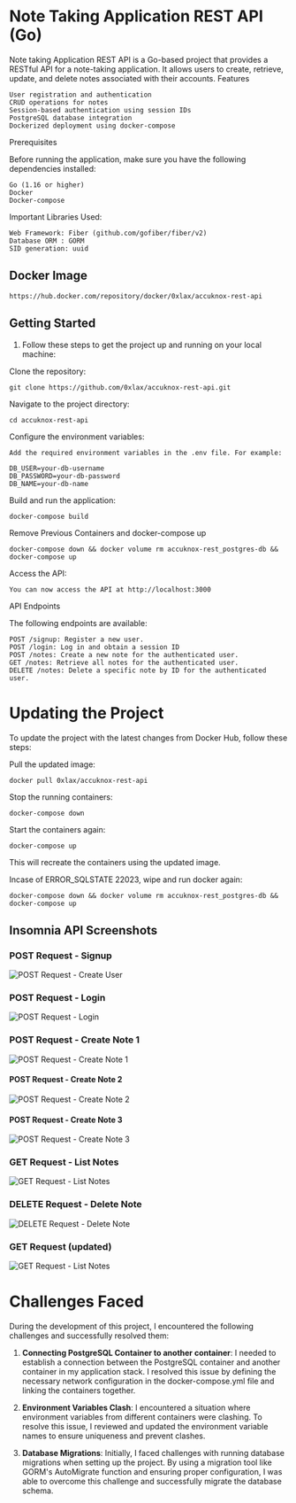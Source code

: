 # Note Taking Application REST API (Go)

Note taking Application REST API is a Go-based project that provides a RESTful API for a note-taking application. It allows users to create, retrieve, update, and delete notes associated with their accounts.
Features

    User registration and authentication
    CRUD operations for notes
    Session-based authentication using session IDs
    PostgreSQL database integration
    Dockerized deployment using docker-compose




Prerequisites

Before running the application, make sure you have the following dependencies installed:

    Go (1.16 or higher)
    Docker
    Docker-compose


Important Libraries Used:

    Web Framework: Fiber (github.com/gofiber/fiber/v2)
    Database ORM : GORM
    SID generation: uuid

## Docker Image

    https://hub.docker.com/repository/docker/0xlax/accuknox-rest-api

## Getting Started

1) Follow these steps to get the project up and running on your local machine:

Clone the repository:


    git clone https://github.com/0xlax/accuknox-rest-api.git

Navigate to the project directory:

    cd accuknox-rest-api

Configure the environment variables:



    Add the required environment variables in the .env file. For example:

    DB_USER=your-db-username
    DB_PASSWORD=your-db-password
    DB_NAME=your-db-name

Build and run the application:

    docker-compose build

Remove Previous Containers and docker-compose up

    docker-compose down && docker volume rm accuknox-rest_postgres-db && docker-compose up

 Access the API:

    You can now access the API at http://localhost:3000

API Endpoints

The following endpoints are available:

    POST /signup: Register a new user.
    POST /login: Log in and obtain a session ID
    POST /notes: Create a new note for the authenticated user.
    GET /notes: Retrieve all notes for the authenticated user.
    DELETE /notes: Delete a specific note by ID for the authenticated user.

# Updating the Project

To update the project with the latest changes from Docker Hub, follow these steps:

Pull the updated image:


    docker pull 0xlax/accuknox-rest-api

Stop the running containers:

    docker-compose down

Start the containers again:

    docker-compose up 

This will recreate the containers using the updated image.


Incase of ERROR_SQLSTATE 22023, wipe and run docker again: 

    docker-compose down && docker volume rm accuknox-rest_postgres-db && docker-compose up

## Insomnia API Screenshots


### POST Request - Signup

![POST Request - Create User](img/signup.png)

### POST Request - Login

![POST Request - Login](img/login.png)

### POST Request - Create Note 1

![POST Request - Create Note 1](img/note-1.png)

#### POST Request - Create Note 2
![POST Request - Create Note 2](img/note-1.png)

#### POST Request - Create Note 3
![POST Request - Create Note 3](img/note-1.png)

### GET Request - List Notes

![GET Request - List Notes](img/get-notes.png)

### DELETE Request - Delete Note

![DELETE Request - Delete Note](img/delete-note-1.png)

### GET Request (updated) 

![GET Request - List Notes](img/after-delete.png)





# Challenges Faced

During the development of this project, I encountered the following challenges and successfully resolved them:



1) **Connecting PostgreSQL Container to another container**:
I needed to establish a connection between the PostgreSQL container and another container in my application stack.
I resolved this issue by defining the necessary network configuration in the docker-compose.yml file and linking the containers together.

2) **Environment Variables Clash**:
I encountered a situation where environment variables from different containers were clashing.
To resolve this issue, I reviewed and updated the environment variable names to ensure uniqueness and prevent clashes.

3) **Database Migrations**:
    Initially, I faced challenges with running database migrations when setting up the project.
    By using a migration tool like GORM's AutoMigrate function and ensuring proper configuration, I was able to overcome this challenge and successfully migrate the database schema.
